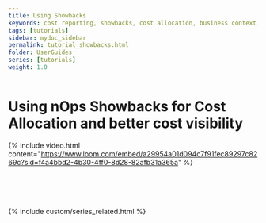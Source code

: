 ```yaml
---
title: Using Showbacks
keywords: cost reporting, showbacks, cost allocation, business context, cost analysis
tags: [tutorials]
sidebar: mydoc_sidebar
permalink: tutorial_showbacks.html
folder: UserGuides
series: [tutorials]
weight: 1.0
---
```



# Using nOps Showbacks for Cost Allocation and better cost visibility #


{% include video.html content="https://www.loom.com/embed/a29954a01d094c7f91fec89297c8269c?sid=f4a4bbd2-4b30-4ff0-8d28-82afb31a365a" %}

<br /><br /><br /><br />
{% include custom/series_related.html %}